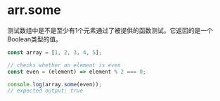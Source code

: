 # arr.some

测试数组中是不是至少有1个元素通过了被提供的函数测试。它返回的是一个Boolean类型的值。

```js
const array = [1, 2, 3, 4, 5];

// checks whether an element is even
const even = (element) => element % 2 === 0;

console.log(array.some(even));
// expected output: true
```

